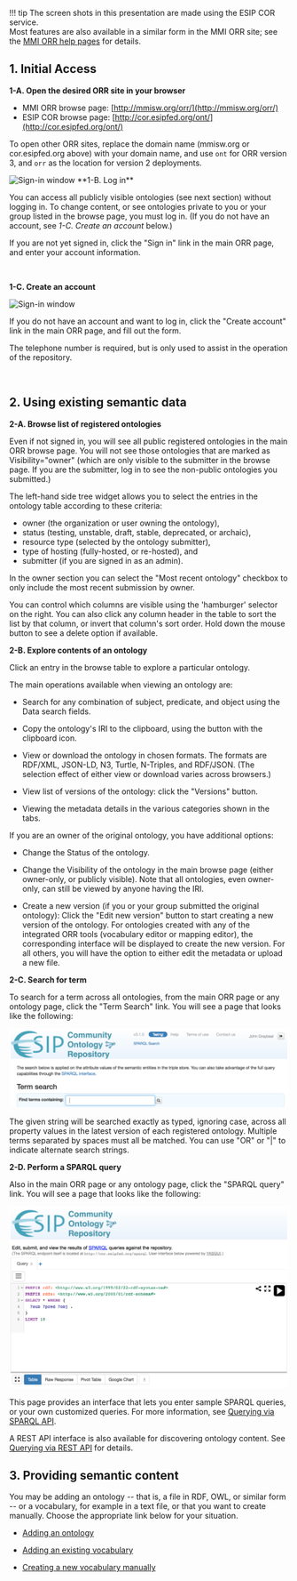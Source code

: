 !!! tip
    The screen shots in this presentation are made using the ESIP COR service.   
    Most features are also available in a similar form in the MMI ORR site; see the [MMI ORR help pages](https://marinemetadata.org/mmiorrusrman/mmiorrgetstarted) for details.
    
## 1. Initial Access

**1-A. Open the desired ORR site in your browser**

* MMI ORR browse page: [http://mmisw.org/orr/](http://mmisw.org/orr/)
* ESIP COR browse page: [http://cor.esipfed.org/ont/](http://cor.esipfed.org/ont/)

To open other ORR sites, replace the domain name (mmisw.org or cor.esipfed.org above) with your domain name, 
and use `ont` for ORR version 3, and `orr` as the location for version 2 deployments.

<img class="smallfloatright" alt="Sign-in window" src="../img/cor/cor-sign-in-window-20160828.png">
**1-B. Log in**

You can access all publicly visible ontologies (see next section) without logging in. To change content, or see ontologies private to you or your group listed in the browse page, you must log in. (If you do not have an account, see *1-C. Create an account* below.)

If you are not yet signed in, click the "Sign in" link in the main ORR page, and enter your account information.

<p class="clearfix">&nbsp;</p>

**1-C. Create an account**

<img class="smallfloatleft" alt="Sign-in window" src="../img/cor/cor-create-account-window-20160828.png">

If you do not have an account and want to log in, click the "Create account" link in the main ORR page, and fill out the form.

The telephone number is required, but is only used to assist in the operation of the repository.

<p class="clearfix">&nbsp;</p>

## 2. Using existing semantic data

**2-A. Browse list of registered ontologies**

Even if not signed in, you will see all public registered ontologies in the main ORR browse page. 
You will not see those ontologies that are marked as Visibility="owner" 
(which are only visible to the submitter in the browse page. 
If you are the submitter, log in to see the non-public ontologies you submitted.)

The left-hand side tree widget allows you to select the entries in the ontology table according to these criteria:

* owner (the organization or user owning the ontology), 
* status (testing, unstable, draft, stable, deprecated, or archaic), 
* resource type (selected by the ontology submitter), 
* type of hosting (fully-hosted, or re-hosted), and 
* submitter (if you are signed in as an admin).

In the owner section you can select the "Most recent ontology" checkbox to only include 
the most recent submission by owner.

You can control which columns are visible using the 'hamburger' selector on the right. 
You can also click any column header in the table to sort the list by that column, or invert that column's sort order. 
Hold down the mouse button to see a delete option if available.

**2-B. Explore contents of an ontology**

Click an entry in the browse table to explore a particular ontology.

The main operations available when viewing an ontology are:

* Search for any combination of subject, predicate, and object using the Data search fields.

* Copy the ontology's IRI to the clipboard, using the button with the clipboard icon.

* View or download the ontology in chosen formats.
  The formats are RDF/XML, JSON-LD, N3, Turtle, N-Triples, and RDF/JSON.
  (The selection effect of either view or download varies across browsers.) 
  
* View list of versions of the ontology: click the "Versions" button.

* Viewing the metadata details in the various categories shown in the tabs.

If you are an owner of the original ontology, you have additional options:

* Change the Status of the ontology.

* Change the Visibility of the ontology in the main browse page (either owner-only, or publicly visible). 
  Note that all ontologies, even owner-only, can still be viewed by anyone having the IRI. 

* Create a new version (if you or your group submitted the original ontology): 
  Click the "Edit new version" button to start creating a new version of the ontology. 
  For ontologies created with any of the integrated ORR tools (vocabulary editor or mapping editor),
  the corresponding interface will be displayed to create the new version.
  For all others, you will have the option to either edit the metadata or upload a new file.

**2-C. Search for term**

To search for a term across all ontologies, from the main ORR page or any ontology page, click the "Term Search" link. You will see a page that looks like the following:

![Term search page](img/cor/cor-term-search-page-20160828.png)

The given string will be searched exactly as typed, ignoring case, across all property values in the latest version of each registered ontology. Multiple terms separated by spaces must all be matched. You can use "OR" or "|" to indicate alternate search strings.

**2-D. Perform a SPARQL query**

Also in the main ORR page or any ontology page, click the "SPARQL query" link. You will see a page that looks like the following:

![SPARQL search page](img/cor/cor-sparql-search-page-20160828.png)

This page provides an interface that lets you enter sample SPARQL queries, or your own customized queries. 
For more information, see [Querying via SPARQL API](http://mmisw.org/orrdoc/query.md).

A REST API interface is also available for discovering ontology content. See [Querying via REST API](api/index.md) for details.

## 3. Providing semantic content 

You may be adding an ontology -- that is, a file in RDF, OWL, or similar form -- or a vocabulary, for example in a text file, or that you want to create manually. Choose the appropriate link below for your situation.

* [Adding an ontology](http://mmisw.org/orrdoc/upload.md)

* [Adding an existing vocabulary](http://mmisw.org/orrdoc/vocab/import.md)

* [Creating a new vocabulary manually](http://mmisw.org/orrdoc/vocab/new.md)



